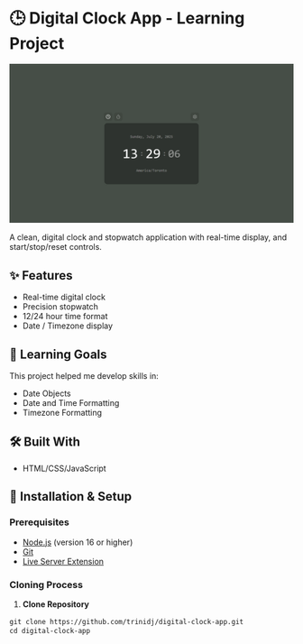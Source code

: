 # 🕒 Digital Clock App - Learning Project

![Digital Clock / Stopwatch](/assets/images/screenshot.png)

A clean, digital clock and stopwatch application with real-time display, and start/stop/reset controls. 

## ✨ Features
- Real-time digital clock
- Precision stopwatch
- 12/24 hour time format
- Date / Timezone display

## 🎯 Learning Goals

This project helped me develop skills in: 

- Date Objects
- Date and Time Formatting
- Timezone Formatting

## 🛠️ Built With
- HTML/CSS/JavaScript

## 🚀 Installation & Setup

### Prerequisites 

- [Node.js](https://nodejs.org/) (version 16 or higher)
- [Git](https://git-scm.com/)
- [Live Server Extension](https://marketplace.visualstudio.com/items?itemName=ritwickdey.LiveServer)

### Cloning Process

1. **Clone Repository**
  ```
  git clone https://github.com/trinidj/digital-clock-app.git
  cd digital-clock-app
  ```
